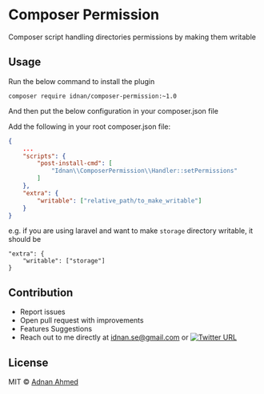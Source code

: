 # Composer Permission

Composer script handling directories permissions by making them writable

## Usage

Run the below command to install the plugin

```
composer require idnan/composer-permission:~1.0
```
And then put the below configuration in your composer.json file

Add the following in your root composer.json file:

```json
{
    ...
    "scripts": {
        "post-install-cmd": [
            "Idnan\\ComposerPermission\\Handler::setPermissions"
        ]
    },
    "extra": {
        "writable": ["relative_path/to_make_writable"]
    }
}
```

e.g. if you are using laravel and want to make `storage` directory writable, it should be

```
"extra": {
    "writable": ["storage"]
}
```

## Contribution

* Report issues
* Open pull request with improvements
* Features Suggestions
* Reach out to me directly at idnan.se@gmail.com or [![Twitter URL](https://img.shields.io/twitter/url/https/twitter.com/idnan_se.svg?style=social&label=Follow%20%40idnan_se)](https://twitter.com/idnan_se)

## License

MIT © [Adnan Ahmed](mailto:idnan.se@gmail.com)